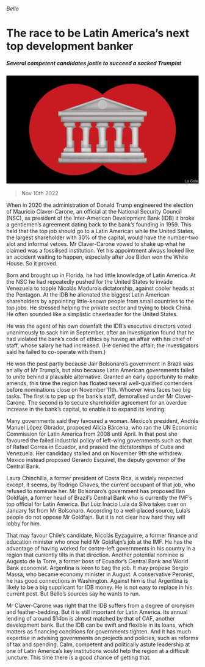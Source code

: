 ###### Bello

# The race to be Latin America’s next top development banker 

##### Several competent candidates jostle to succeed a sacked Trumpist 

![image](images/20221112_AMD001.jpg) 

> Nov 10th 2022 

When in 2020 the administration of Donald Trump engineered the election of Mauricio Claver-Carone, an official at the National Security Council (NSC), as president of the Inter-American Development Bank (IDB) it broke a gentlemen’s agreement dating back to the bank’s founding in 1959. This held that the top job should go to a Latin American while the United States, the largest shareholder with 30% of the capital, would have the number-two slot and informal vetoes. Mr Claver-Carone vowed to shake up what he claimed was a fossilised institution. Yet his appointment always looked like an accident waiting to happen, especially after Joe Biden won the White House. So it proved.

Born and brought up in Florida, he had little knowledge of Latin America. At the NSC he had repeatedly pushed for the United States to invade Venezuela to topple Nicolás Maduro’s dictatorship, against cooler heads at the Pentagon. At the IDB he alienated the biggest Latin American shareholders by appointing little-known people from small countries to the top jobs. He stressed helping the private sector and trying to block China. He often sounded like a simplistic cheerleader for the United States. 

He was the agent of his own downfall: the IDB’s executive directors voted unanimously to sack him in September, after an investigation found that he had violated the bank’s code of ethics by having an affair with his chief of staff, whose salary he had increased. (He denied the affair; the investigators said he failed to co-operate with them.)

He won the post partly because Jair Bolsonaro’s government in Brazil was an ally of Mr Trump’s, but also because Latin American governments failed to unite behind a plausible alternative. Granted an early opportunity to make amends, this time the region has floated several well-qualified contenders before nominations close on November 11th. Whoever wins faces two big tasks. The first is to pep up the bank’s staff, demoralised under Mr Claver-Carone. The second is to secure shareholder agreement for an overdue increase in the bank’s capital, to enable it to expand its lending.

Many governments said they favoured a woman. Mexico’s president, Andrés Manuel López Obrador, proposed Alicia Bárcena, who ran the UN Economic Commission for Latin America from 2008 until April. In that post she favoured the failed industrial policy of left-wing governments such as that of Rafael Correa in Ecuador, and praised the dictatorships of Cuba and Venezuela. Her candidacy stalled and on November 9th she withdrew. Mexico instead proposed Gerardo Esquivel, the deputy governor of the Central Bank. 

Laura Chinchilla, a former president of Costa Rica, is widely respected except, it seems, by Rodrigo Chaves, the current occupant of that job, who refused to nominate her. Mr Bolsonaro’s government has proposed Ilan Goldfajn, a former head of Brazil’s Central Bank who is currently the IMF’s top official for Latin America. But Luiz Inácio Lula da Silva takes over on January 1st from Mr Bolsonaro. According to a well-placed source, Lula’s people do not oppose Mr Goldfajn. But it is not clear how hard they will lobby for him.

That may favour Chile’s candidate, Nicolás Eyzaguirre, a former finance and education minister who once held Mr Goldfajn’s job at the IMF. He has the advantage of having worked for centre-left governments in his country in a region that currently tilts in that direction. Another potential nominee is Augusto de la Torre, a former boss of Ecuador’s Central Bank and World Bank economist. Argentina is keen to bag the job. It may propose Sergio Massa, who became economy minister in August. A conservative Peronist, he has good connections in Washington. Against him is that Argentina is likely to be a big supplicant for IDB money. He is not easy to replace in his current post. But Bello’s sources say he wants to run.

Mr Claver-Carone was right that the IDB suffers from a degree of cronyism and feather-bedding. But it is still important for Latin America. Its annual lending of around $14bn is almost matched by that of CAF, another development bank. But the IDB can be swift and flexible in its loans, which matters as financing conditions for governments tighten. And it has much expertise in advising governments on projects and policies, such as reforms of tax and spending. Calm, competent and politically astute leadership at one of Latin America’s key institutions would help the region at a difficult juncture. This time there is a good chance of getting that.





